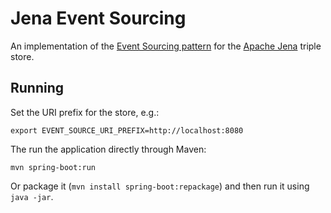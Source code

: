Jena Event Sourcing
===================

An implementation of the [Event Sourcing pattern](http://martinfowler.com/eaaDev/EventSourcing.html) for the [Apache Jena](https://jena.apache.org/) triple store.

Running
-------

Set the URI prefix for the store, e.g.:

```
export EVENT_SOURCE_URI_PREFIX=http://localhost:8080
```

The run the application directly through Maven:

```
mvn spring-boot:run
```

Or package it (`mvn install spring-boot:repackage`) and then run it using `java -jar`.
